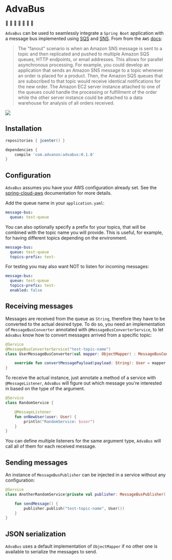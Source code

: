 # AdvaBus
:bus: :bus: :bus: :bus: :bus: :bus: :bus:

`AdvaBus` can be used to seamlessly integrate a `Spring Boot` application with a message bus implemented using [SQS](https://aws.amazon.com/sqs/) and [SNS](https://aws.amazon.com/sns/).
From from the `AWS` [docs](https://docs.aws.amazon.com/sns/latest/dg/SNS_Scenarios.html):
> The "fanout" scenario is when an Amazon SNS message is sent to a topic and then replicated and pushed to multiple Amazon SQS queues, HTTP endpoints, or email addresses. This allows for parallel asynchronous processing. For example, you could develop an application that sends an Amazon SNS message to a topic whenever an order is placed for a product. Then, the Amazon SQS queues that are subscribed to that topic would receive identical notifications for the new order. The Amazon EC2 server instance attached to one of the queues could handle the processing or fulfillment of the order while the other server instance could be attached to a data warehouse for analysis of all orders received.

![](https://docs.aws.amazon.com/sns/latest/dg/images/sns-fanout.png)

## Installation
```groovy
repositories { jcenter() }

dependencies {
    compile 'com.advanon:advabus:0.1.0'
}
```

## Configuration
`AdvaBus` assumes you have your AWS configuration already set. See the [spring-cloud-aws](https://cloud.spring.io/spring-cloud-aws/spring-cloud-aws.html#_sdk_credentials_configuration)
documentation for more details.  

Add the queue name in your `application.yaml`:
```yaml
message-bus:
  queue: test-queue
```

You can also optionally specify a prefix for your topics, that will be combined with the topic name you will provide. 
This is useful, for example, for having different topics depending on the environment.
```yaml
message-bus:
  queue: test-queue
  topics-prefix: test-    
```

For testing you may also want NOT to listen for incoming messages:
```yaml
message-bus:
  queue: test-queue
  topics-prefix: test-
  enabled: false
```

## Receiving messages
Messages are received from the queue as `String`, therefore they have to be converted to the actual desired type. To do so, you need an implementation of `MessageBusConverter` annotated with `@MessageBusConverterService`, to let `AdvaBus` know how to convert messages arrived from a specific topic:
```kotlin
@Service
@MessageBusConverterService("test-topic-name")
class UserMessageBusConverter(val mapper: ObjectMapper) : MessageBusConverter {

    override fun convertMessagePayload(payload: String): User = mapper.readValue(payload)
}
```

To receive the actual instance, just annotate a method of a service with `@MessageListener`, `AdvaBus` will figure out which message you're interested in based on the type of the argument.
```kotlin
@Service
class RandomService {

    @MessageListener
    fun onNewUser(user: User) {
        println("RandomService: $user")
    }
}
```

You can define multiple listeners for the same argument type, `AdvaBus` will call all of them for each received message.

## Sending messages

An instance of `MessageBusPublisher` can be injected in a service without any configuration:

```kotlin
@Service
class AnotherRandomService(private val publisher: MessageBusPublisher) {

    fun sendMessage() {
        publisher.publish("test-topic-name", User())
    }
}
```

## JSON serialization
`AdvaBus` uses a default implementation of `ObjectMapper` if no other one is available to serialize the messages to send.
